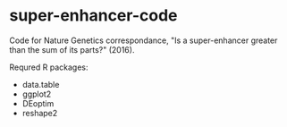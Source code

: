 # super-enhancer-code
Code for Nature Genetics correspondance, "Is a super-enhancer greater than the sum of its parts?" (2016). 

Requred R packages:
* data.table
* ggplot2
* DEoptim
* reshape2
